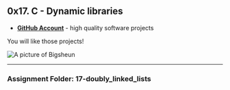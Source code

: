 ## 0x17. C - Dynamic libraries

- __[GitHub Account](github.com/Bigsheun)__ - high quality software projects


You will like those projects!


 ![A picture of Bigsheun](https://avatars.githubusercontent.com/u/88635898?s=120&v=4 "Bigsehun")
___
### Assignment Folder: 17-doubly_linked_lists
